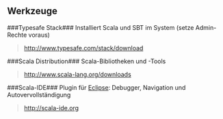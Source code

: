 ## Werkzeuge

###Typesafe Stack###
Installiert Scala und SBT im System (setze Admin-Rechte voraus)
> http://www.typesafe.com/stack/download

###Scala Distribution###
Scala-Bibliotheken und -Tools
> http://www.scala-lang.org/downloads

###Scala-IDE###
Plugin für [Eclipse](http://eclipse.org/): Debugger, Navigation und Autovervollständigung
> http://scala-ide.org